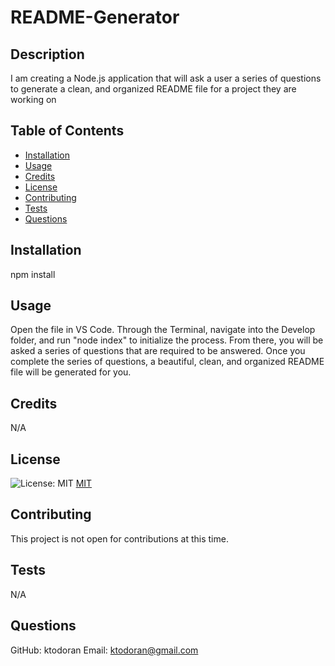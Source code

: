 # README-Generator

  ## Description
  I am creating a Node.js application that will ask a user a series of questions to generate a clean, and organized README file for a project they are working on

  ## Table of Contents 
  * [Installation](#installation)
  * [Usage](#usage)
  * [Credits](#credits)
  * [License](#license)
  * [Contributing](#contributing)
  * [Tests](#tests)
  * [Questions](#questions)
    

  ## Installation
  npm install

  ## Usage
  Open the file in VS Code. Through the Terminal, navigate into the Develop folder, and run "node index" to initialize the process. From there, you will be asked a series of questions that are required to be answered. Once you complete the series of questions, a beautiful, clean, and organized README file will be generated for you.

  ## Credits
  N/A
  
  ## License
  ![License: MIT](https://img.shields.io/badge/License-MIT-yellow.svg)
  [MIT](https://opensource.org/licenses/MIT)
  

  ## Contributing
  This project is not open for contributions at this time.


  ## Tests
  N/A

  ## Questions
  GitHub: ktodoran
  Email: ktodoran@gmail.com
